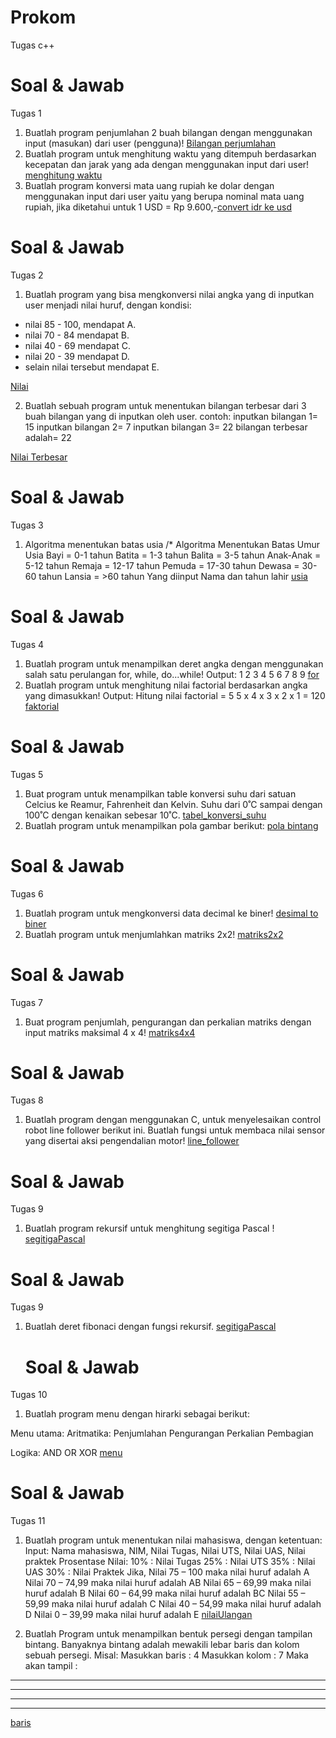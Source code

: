 # Prokom
Tugas c++

# Soal & Jawab
Tugas 1
1. Buatlah program penjumlahan 2 buah bilangan dengan menggunakan input (masukan)
dari user (pengguna)! [Bilangan perjumlahan](https://github.com/hmk1337/Prokom/blob/main/bilbul.cpp)
2. Buatlah program untuk menghitung waktu yang ditempuh berdasarkan kecepatan dan
jarak yang ada dengan menggunakan input dari user! [menghitung waktu](https://github.com/hmk1337/Prokom/blob/main/kecepatan.cpp)
3. Buatlah program konversi mata uang rupiah ke dolar dengan menggunakan input dari
user yaitu yang berupa nominal mata uang rupiah, jika diketahui untuk 1 USD = Rp
9.600,-[convert idr ke usd](https://github.com/hmk1337/Prokom/blob/main/idr_usd.cpp)


# Soal & Jawab
Tugas 2
1. Buatlah program yang bisa mengkonversi nilai angka yang di inputkan user menjadi
nilai huruf, dengan kondisi:
- nilai 85 - 100, mendapat A.
- nilai 70 - 84 mendapat B.
- nilai 40 - 69 mendapat C.
- nilai 20 - 39 mendapat D.
- selain nilai tersebut mendapat E.

[Nilai](https://github.com/hmk1337/Prokom/blob/main/nilai.cpp)

2. Buatlah sebuah program untuk menentukan bilangan terbesar dari 3 buah bilangan
yang di inputkan oleh user.
contoh: inputkan bilangan 1= 15
inputkan bilangan 2= 7
inputkan bilangan 3= 22
bilangan terbesar adalah= 22

[Nilai Terbesar](https://github.com/hmk1337/Prokom/blob/main/nilaiterbesar.cpp)

# Soal & Jawab
Tugas 3
1. Algoritma menentukan batas usia
/* Algoritma Menentukan Batas Umur Usia
Bayi = 0-1 tahun
Batita = 1-3 tahun
Balita = 3-5 tahun
Anak-Anak = 5-12 tahun
Remaja = 12-17 tahun
Pemuda = 17-30 tahun
Dewasa = 30-60 tahun
Lansia = >60 tahun
Yang diinput Nama dan tahun lahir 
[usia](https://github.com/hmk1337/Prokom/blob/main/usia.cpp)


# Soal & Jawab
Tugas 4
1. Buatlah program untuk menampilkan deret angka dengan menggunakan salah
satu perulangan for, while, do...while!
Output: 1 2 3 4 5 6 7 8 9
[for](https://github.com/hmk1337/Prokom/blob/main/for.cpp)
2. Buatlah program untuk menghitung nilai factorial berdasarkan angka yang
dimasukkan!
Output:
Hitung nilai factorial = 5
5 x 4 x 3 x 2 x 1 = 120
[faktorial](https://github.com/hmk1337/Prokom/blob/main/faktorial.cpp)

# Soal & Jawab
Tugas 5
1. Buat program untuk menampilkan table konversi suhu dari satuan Celcius ke Reamur,
Fahrenheit dan Kelvin. Suhu dari 0˚C sampai dengan 100˚C dengan kenaikan sebesar 10˚C.
[tabel_konversi_suhu](https://github.com/hmk1337/Prokom/blob/main/tabel_konversi_suhu.cpp)
2. Buatlah program untuk menampilkan pola gambar berikut:
[pola bintang](https://github.com/hmk1337/Prokom/blob/main/pola_bintang.cpp)

# Soal & Jawab
Tugas 6
1. Buatlah program untuk mengkonversi data decimal ke biner! [desimal to biner](https://github.com/hmk1337/Prokom/blob/main/decimal_to_biner.cpp)
2. Buatlah program untuk menjumlahkan matriks 2x2! [matriks2x2](https://github.com/hmk1337/Prokom/blob/main/matriks2x2.cpp)

# Soal & Jawab
Tugas 7
1. Buat program penjumlah, pengurangan dan perkalian matriks dengan input matriks
maksimal 4 x 4! [matriks4x4](https://github.com/hmk1337/Prokom/blob/main/matriks2x2.cpp)

# Soal & Jawab
Tugas 8
1. Buatlah program dengan menggunakan C, untuk menyelesaikan control robot line follower berikut
ini. Buatlah fungsi untuk membaca nilai sensor yang disertai aksi pengendalian motor!
 [line_follower](https://github.com/hmk1337/Prokom/blob/main/line_follower.cpp)
 
 # Soal & Jawab
Tugas 9
1. Buatlah program rekursif untuk menghitung segitiga Pascal ! 
 [segitigaPascal](https://github.com/hmk1337/Prokom/blob/main/segitiga_pascal.cpp)
 
  # Soal & Jawab
Tugas 9
1. Buatlah deret fibonaci dengan fungsi rekursif.
 [segitigaPascal](https://github.com/hmk1337/Prokom/blob/main/fibo_rekursif.cpp)
 
   # Soal & Jawab
Tugas 10
1. Buatlah program menu dengan hirarki sebagai berikut:

Menu utama:
Aritmatika:
Penjumlahan
Pengurangan
Perkalian
Pembagian

Logika:
AND
OR
XOR
[menu](https://github.com/hmk1337/Prokom/blob/main/menu.cpp)


 # Soal & Jawab
Tugas 11
1. Buatlah program untuk menentukan nilai mahasiswa, dengan ketentuan:
Input: Nama mahasiswa, NIM, Nilai Tugas, Nilai UTS, Nilai UAS, Nilai praktek
Prosentase Nilai:
10% : Nilai Tugas
25% : Nilai UTS
35% : Nilai UAS
30% : Nilai Praktek
Jika,
Nilai 75 – 100 maka nilai huruf adalah A
Nilai 70 – 74,99 maka nilai huruf adalah AB
Nilai 65 – 69,99 maka nilai huruf adalah B
Nilai 60 – 64,99 maka nilai huruf adalah BC
Nilai 55 – 59,99 maka nilai huruf adalah C
Nilai 40 – 54,99 maka nilai huruf adalah D
Nilai 0 – 39,99 maka nilai huruf adalah E
[nilaiUlangan](https://github.com/hmk1337/Prokom/blob/main/nilai_ulangan.cpp)

2. Buatlah Program untuk menampilkan bentuk persegi dengan tampilan bintang.
Banyaknya bintang adalah mewakili lebar baris dan kolom sebuah persegi.
Misal:
Masukkan baris : 4
Masukkan kolom : 7
Maka akan tampil :
*******
*******
*******
*******
[baris](https://github.com/hmk1337/Prokom/blob/main/baris.cpp)
